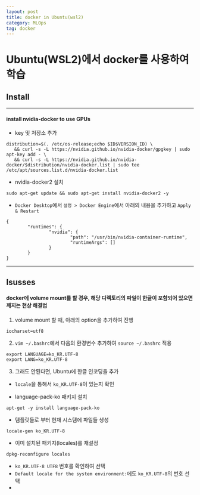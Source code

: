 ```yaml
---
layout: post
title: docker in Ubuntu(wsl2)
category: MLOps
tag: docker
---
```


# Ubuntu(WSL2)에서 docker를 사용하여 학습

## Install

-----------------------------------------------------------------------------
#### install nvidia-docker to use GPUs
* key 및 저장소 추가
```
distribution=$(. /etc/os-release;echo $ID$VERSION_ID) \
   && curl -s -L https://nvidia.github.io/nvidia-docker/gpgkey | sudo apt-key add - \
   && curl -s -L https://nvidia.github.io/nvidia-docker/$distribution/nvidia-docker.list | sudo tee /etc/apt/sources.list.d/nvidia-docker.list
```

* nvidia-docker2 설치
``` 
sudo apt-get update && sudo apt-get install nvidia-docker2 -y
```

* `Docker Desktop`에서 `설정 > Docker Engine`에서 아래의 내용을 추가하고 `Apply & Restart`
```
{
        "runtimes": {
                "nvidia": {
                        "path": "/usr/bin/nvidia-container-runtime",
                        "runtimeArgs": []
                }
        }
}
```
---------------------------------------------------------------------
## Isusses

#### docker에 volume mount를 할 경우, 해당 디렉토리의 파일이 한글이 포함되어 있으면 깨지는 현상 해결법

1. volume mount 할 때, 아래의 option을 추가하여 진행
```
iocharset=utf8
```
2. `vim ~/.bashrc`에서 다음의 환경변수 추가하여 `source ~/.bashrc` 적용
```
export LANGUAGE=ko_KR.UTF-8
export LANG=ko_KR.UTF-8 
```

3. 그래도 안된다면, Ubuntu에 한글 인코딩을 추가

* `locale`을 통해서 `ko_KR.UTF-8`이 있는지 확인

* language-pack-ko 패키지 설치
```
apt-get -y install language-pack-ko
```

* 템플릿들로 부터 현재 시스템에 파일들 생성 
```
locale-gen ko_KR.UTF-8
```

* 이미 설치된 패키지(locales)를 재설정 
```
dpkg-reconfigure locales
```

* `ko_KR.UTF-8 UTF8` 번호를 확인하여 선택
* `Default locale for the system environment:`에도 `ko_KR.UTF-8`의 번호 선택
* 

